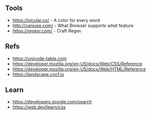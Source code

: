 ## Tools

- https://picular.co/ - A color for every word
- http://caniuse.com/ - What Browser supports what feature
- https://regexr.com/ - Craft Regex

## Refs

- https://unicode-table.com
- https://developer.mozilla.org/en-US/docs/Web/CSS/Reference
- https://developer.mozilla.org/en-US/docs/Web/HTML/Reference
- https://landscape.cncf.io

## Learn

- https://developers.google.com/search
- https://web.dev/learn/css
